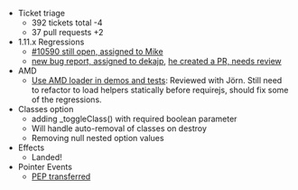 * Ticket triage
  * 392 tickets total -4
  * 37 pull requests +2
* 1.11.x Regressions
  * [#10590 still open, assigned to Mike](https://bugs.jqueryui.com/ticket/10590)
  * [new bug report, assigned to dekajp](https://bugs.jqueryui.com/ticket/10721), [he created a PR, needs review](https://github.com/jquery/jquery-ui/pull/1398)
* AMD
  * [Use AMD loader in demos and tests](https://bugs.jqueryui.com/ticket/10119): Reviewed with Jörn. Still need to refactor to load helpers statically before requirejs, should fix some of the regressions.
* Classes option
  * adding _toggleClass() with required boolean parameter
  * Will handle auto-removal of classes on destroy
  * Removing null nested option values
* Effects
  * Landed!
* Pointer Events
  * [PEP transferred](https://github.com/jquery/PointerEvents)
